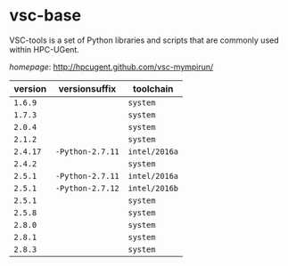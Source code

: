 # vsc-base

VSC-tools is a set of Python libraries and scripts that are commonly used within HPC-UGent.

*homepage*: <http://hpcugent.github.com/vsc-mympirun/>

version | versionsuffix | toolchain
--------|---------------|----------
``1.6.9`` |  | ``system``
``1.7.3`` |  | ``system``
``2.0.4`` |  | ``system``
``2.1.2`` |  | ``system``
``2.4.17`` | ``-Python-2.7.11`` | ``intel/2016a``
``2.4.2`` |  | ``system``
``2.5.1`` | ``-Python-2.7.11`` | ``intel/2016a``
``2.5.1`` | ``-Python-2.7.12`` | ``intel/2016b``
``2.5.1`` |  | ``system``
``2.5.8`` |  | ``system``
``2.8.0`` |  | ``system``
``2.8.1`` |  | ``system``
``2.8.3`` |  | ``system``
